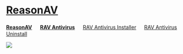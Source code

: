 # [ReasonAV](https://www.reasonsecurity.com/compare)

[**ReasonAV**](https://www.reasonsecurity.com/compare) 　 [**RAV Antivirus**](https://www.reasonsecurity.com/compare) 　 [RAV Antivirus Installer](https://github.com/windows64/ReasonAV/releases/tag/ReasonAV-Download) 　 [RAV Antivirus Uninstall](https://github.com/windows64/ReasonAV/releases/tag/ReasonAV-RemoveTool)

![](https://cdnp2.stackassets.com/b7dedc1b91e5f11f1aaed8b46ee83a18d50beafa/store/e9b7c152fae937ef6ee173e4571301576ccde1ad186deceaf90fe063a8b9/product_27400_product_shots2_image.jpg)
